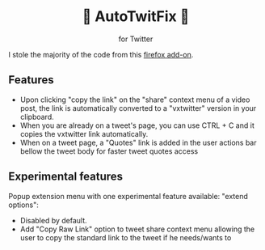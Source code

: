 <p align="center">
    <h1 align="center">🤖 AutoTwitFix 🤖</h1>
</p>
<p align="center">for Twitter</p>
I stole the majority of the code from this <a href="https://addons.mozilla.org/fr/firefox/addon/vx-twitter/">firefox add-on</a>.
<p>
  <h2>Features</h2>
    <ul>
      <li>Upon clicking "copy the link" on the "share" context menu of a video post, the link is automatically converted to a "vxtwitter" version in your clipboard.</li>
      <li>When you are already on a tweet's page, you can use CTRL + C and it copies the vxtwitter link automatically.</li>
      <li>When on a tweet page, a "Quotes" link is added in the user actions bar bellow the tweet body for faster tweet quotes access</li>
    </ul>
  <h2>Experimental features</h2>
    <p>Popup extension menu with one experimental feature available: "extend options":</p>
    <ul>
        <li>Disabled by default.</li>
        <li>Add "Copy Raw Link" option to tweet share context menu allowing the user to copy the standard link to the tweet if he needs/wants to</li>
    </ul>
</p>
